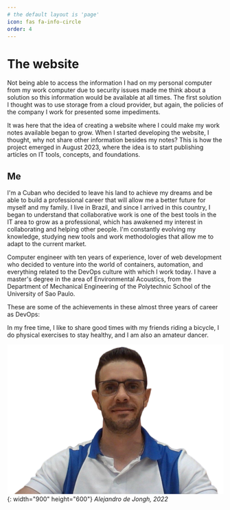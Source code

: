 ```yaml
---
# the default layout is 'page'
icon: fas fa-info-circle
order: 4
---
```


# The website

Not being able to access the information I had on my personal computer from my work computer due to security issues made me think about a solution so this information would be available at all times. The first solution I thought was to use storage from a cloud provider, but again, the policies of the company I work for presented some impediments.

It was here that the idea of creating a website where I could make my work notes available began to grow. When I started developing the website, I thought, why not share other information besides my notes? This is how the project emerged in August 2023, where the idea is to start publishing articles on IT tools, concepts, and foundations.

## Me

I'm a Cuban who decided to leave his land to achieve my dreams and be able to build a professional career that will allow me a better future for myself and my family. I live in Brazil, and since I arrived in this country, I began to understand that collaborative work is one of the best tools in the IT area to grow as a professional, which has awakened my interest in collaborating and helping other people. I'm constantly evolving my knowledge, studying new tools and work methodologies that allow me to adapt to the current market.

Computer engineer with ten years of experience, lover of web development who decided to venture into the world of containers, automation, and everything related to the DevOps culture with which I work today. I have a master's degree in the area of Environmental Acoustics, from the Department of Mechanical Engineering of the Polytechnic School of the University of Sao Paulo.

These are some of the achievements in these almost three years of career as DevOps:

<!-- | ![azure-fundamentals](../assets/img/about/azure-fundamentals.webp) | ![aws-practitioner](../assets/img/about/aws-practitioner.webp) | ![sre-foundation](../assets/img/about/sre-foundation.webp) | ![docker](../assets/img/about/docker-badge.webp) -->

In my free time, I like to share good times with my friends riding a bicycle, I do physical exercises to stay healthy, and I am also an amateur dancer.

![myself](../assets/img/about/me.webp){: width="900" height="600"}
_Alejandro de Jongh, 2022_
